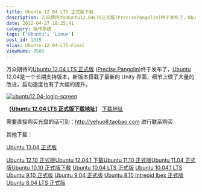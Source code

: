 ```yaml
---
title: Ubuntu 12.04 LTS 正式版下载
description: 万众期待的Ubuntu12.04LTS正式版(PrecisePangolin)终于发布了，Ubuntu12.04是一个长期支持版本，新版本搭载了最新的Unity界面，细节上做了大量的改进，启动速度也有了大幅的提升。【Ubuntu12.04LTS正式版下载地址】下载地址 其他下载：Ubuntu12.10发布日程及各测试版下载地址更新Ubuntu11.10
date: 2012-04-27 10:25:41
category: 操作系统
tags: ['Ubuntu', 'Linux']
post_id: 1319
alias: Ubuntu-12.04-LTS-Final
ViewNums: 3580
---
```


万众期待的[Ubuntu 12.04 LTS 正式版](/blog/ubuntu-1204-lts-final) ([Precise Pangolin](/blog/ubuntu-1204-lts-final))终于发布了，[Ubuntu](/tags/Ubuntu) 12.04是一个长期支持版本，新版本搭载了最新的 Unity 界面，细节上做了大量的改进，启动速度也有了大幅的提升。

[![](http://wowubuntu.com/wp-content/uploads/2012/04/ubuntu12.04-login-screen.png "ubuntu12.04-login-screen")](/blog/ubuntu-1204-lts-final)

【[**Ubuntu 12.04 LTS 正式版下载地址**](/blog/ubuntu-1204-lts-final)】
 [下载地址](download.asp?id=485)

需要直接购买光盘的话可到：<http://yehuo8.taobao.com> 进行联系购买

其他下载：

[Ubuntu 13.04 正式版](/blog/ubuntu-1304-final)

[Ubuntu 12.10 正式版](/blog/ubuntu-1210-final)[Ubuntu 12.04.1 下载](/blog/ubuntu-12041)[Ubuntu 11.10 正式版](/blog/ubuntu-1110-final)[Ubuntu 11.04 正式版](/blog/ubuntu-1104-final)[Ubuntu 10.10 正式版下载](/blog/ubuntu-1010-maverick-meerkat "ubuntu 1010 正式版下载")
[Ubuntu 10.04 LTS 正式版](/blog/ubuntu-1004-lts-final)
[Ubuntu 10.04.1 LTS](/blog/ubuntu-10041-lts "ubuntu 10041 lts 下载")
[Ubuntu 9.10 正式版](/blog/ubuntu-910-final)
[Ubuntu 9.04 正式版](/blog/ubuntu-904-final)
[Ubuntu 8.10 Intrepid Ibex 正式版](/blog/ubuntu-810-intrepid-ibex)
[Ubuntu 8.04 LTS 正式版](/blog/ubuntu-804-lts-download-xiazai)

